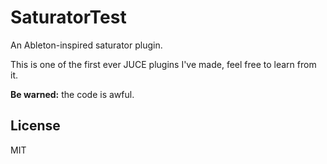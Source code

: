 # SaturatorTest

An Ableton-inspired saturator plugin.

This is one of the first ever JUCE plugins I've made, feel free to learn from it.

**Be warned:** the code is awful.

## License

MIT